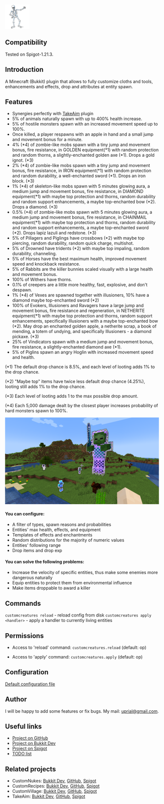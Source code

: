 ![CustomCreatures Logo](images/customcreatures-logo.png)

## Compatibility

Tested on Spigot-1.21.3.

## Introduction

A Minecraft (Bukkit) plugin that allows to fully customize cloths and tools, enhancements and effects, drop and attributes at entity spawn.

## Features

* Synergies perfectly with [TakeAim](https://github.com/uprial/takeaim) plugin
* 5% of animals naturally spawn with up to 400% health increase.
* 5% of hostile monsters spawn with an increased movement speed up to 100%.
* Once killed, a player respawns with an apple in hand and a small jump and movement bonus for a minute.
* 4% (*4) of zombie-like mobs spawn with a tiny jump and movement bonus, fire resistance, in GOLDEN equipment(*1) with random protection and random thorns, a slightly-enchanted golden axe (*1). Drops a gold ignot. (*3)
* 2% (*4) of zombie-like mobs spawn with a tiny jump and movement bonus, fire resistance, in IRON equipment(*1) with random protection and random durability, a well-enchanted sword (*1). Drops an iron block. (*3)
* 1% (*4) of skeleton-like mobs spawn with 5 minutes glowing aura, a medium jump and movement bonus, fire resistance, in DIAMOND equipment(*1) with maybe top protection and thorns, random durability and random support enhancements, a maybe top-enchanted bow (*2). Drops a diamond. (*3)
* 0.5% (*4) of zombie-like mobs spawn with 5 minutes glowing aura, a medium jump and movement bonus, fire resistance, in CHAINMAIL equipment(*1) with maybe top protection and thorns, random durability and random support enhancements, a maybe top-enchanted sword (*2). Drops lapiz lazuli and redstone. (*3)
* 5% of Pillagers and Piglings have crossbows (*2) with maybe top piercing, random durability, random quick charge, multishot.
* 5% of Drowned have tridents (*2) with maybe top impaling, random durability, channeling.
* 5% of Horses have the best maximum health, improved movement speed and knockback resistance.
* 5% of Rabbits are the killer bunnies scaled visually with a large health and movement bonus.
* 100% of Withers have thorns.
* 0.1% of creepers are a little more healthy, fast, explosive, and don't despawn.
* 1% (*4) of Vexes are spawned together with illusioners, 10% have a diamond maybe top-enchanted sword (*2)
* 100% of Evokers, Illusioners and Ravagers have a large jump and movement bonus, fire resistance and regeneration, in NETHERITE equipment(*1) with maybe top protection and thorns, random support enhancements, specifically Illusioners with a maybe top-enchanted bow (*2). May drop an enchanted golden apple, a netherite scrap, a book of mending, a totem of undying, and specifically Illusioners - a diamond pickaxe. (*3)
* 25% of Vindicators spawn with a medium jump and movement bonus, fire resistance, a slightly-enchanted diamond axe (*1).
* 5% of Piglins spawn an angry Hoglin with increased movement speed and health.

(*1) The default drop chance is 8.5%, and each level of looting adds 1% to the drop chance.

(*2) "Maybe top" items have twice less default drop chance (4.25%), looting still adds 1% to the drop chance.

(*3) Each level of looting adds 1 to the max possible drop amount.

(*4) Each 5,000 damage dealt by the closest player increases probability of hard monsters spawn to 100%.

![CustomCreatures Promo](images/customcreatures-promo.png)

#### You can configure:
* A filter of types, spawn reasons and probabilities
* Entities' max health, effects, and equipment
* Templates of effects and enchantments
* Random distributions for the majority of numeric values
* Entities' following range
* Drop items and drop exp

#### You can solve the following problems:
* Increase the velocity of specific entities, thus make some enemies more dangerous naturally
* Equip entities to protect them from environmental influence
* Make items droppable to award a killer

## Commands

`customcreatures reload` - reload config from disk
`customcreatures apply <handler>` - apply a handler to currently living entities

## Permissions

* Access to 'reload' command:
`customcreatures.reload` (default: op)

* Access to 'apply' command:
  `customcreatures.apply` (default: op)

## Configuration
[Default configuration file](src/main/resources/config.yml)

## Author
I will be happy to add some features or fix bugs. My mail: uprial@gmail.com.

## Useful links
* [Project on GitHub](https://github.com/uprial/customcreatures/)
* [Project on Bukkit Dev](http://dev.bukkit.org/bukkit-plugins/customcreatures/)
* [Project on Spigot](https://www.spigotmc.org/resources/customcreatures.68711/)
* [TODO list](TODO.md)

## Related projects
* CustomNukes: [Bukkit Dev](http://dev.bukkit.org/bukkit-plugins/customnukes/), [GitHub](https://github.com/uprial/customnukes), [Spigot](https://www.spigotmc.org/resources/customnukes.68710/)
* CustomRecipes: [Bukkit Dev](https://dev.bukkit.org/projects/custom-recipes), [GitHub](https://github.com/uprial/customrecipes/), [Spigot](https://www.spigotmc.org/resources/customrecipes.89435/)
* CustomVillage: [Bukkit Dev](http://dev.bukkit.org/bukkit-plugins/customvillage/), [GitHub](https://github.com/uprial/customvillage/), [Spigot](https://www.spigotmc.org/resources/customvillage.69170/)
* TakeAim: [Bukkit Dev](https://dev.bukkit.org/projects/takeaim), [GitHub](https://github.com/uprial/takeaim), [Spigot](https://www.spigotmc.org/resources/takeaim.68713/)
